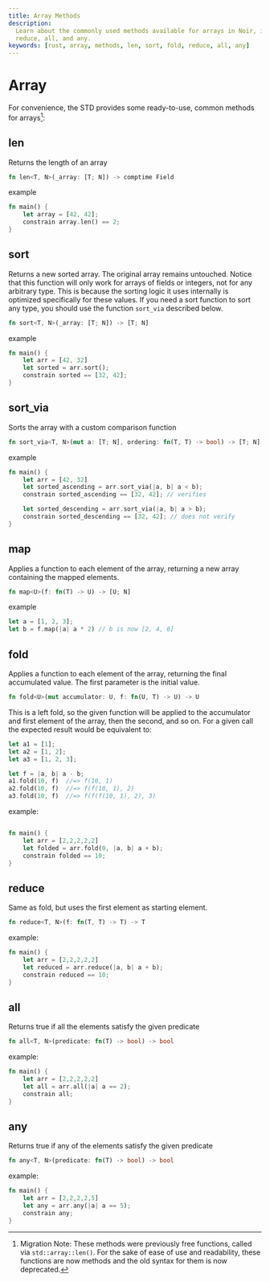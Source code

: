 ```yaml
---
title: Array Methods
description:
  Learn about the commonly used methods available for arrays in Noir, including len, sort, fold,
  reduce, all, and any.
keywords: [rust, array, methods, len, sort, fold, reduce, all, any]
---
```


# Array

For convenience, the STD provides some ready-to-use, common methods for arrays[^migrationnote]:

## len

Returns the length of an array

```rust
fn len<T, N>(_array: [T; N]) -> comptime Field
```

example

```rust
fn main() {
    let array = [42, 42];
    constrain array.len() == 2;
}
```

## sort

Returns a new sorted array. The original array remains untouched. Notice that this function will
only work for arrays of fields or integers, not for any arbitrary type. This is because the sorting
logic it uses internally is optimized specifically for these values. If you need a sort function to
sort any type, you should use the function `sort_via` described below.

```rust
fn sort<T, N>(_array: [T; N]) -> [T; N]
```

example

```rust
fn main() {
    let arr = [42, 32]
    let sorted = arr.sort();
    constrain sorted == [32, 42];
}
```

## sort_via

Sorts the array with a custom comparison function

```rust
fn sort_via<T, N>(mut a: [T; N], ordering: fn(T, T) -> bool) -> [T; N]
```

example

```rust
fn main() {
    let arr = [42, 32]
    let sorted_ascending = arr.sort_via(|a, b| a < b);
    constrain sorted_ascending == [32, 42]; // verifies

    let sorted_descending = arr.sort_via(|a, b| a > b);
    constrain sorted_descending == [32, 42]; // does not verify
}
```

## map

Applies a function to each element of the array, returning a new array containing the mapped elements.

```rust
fn map<U>(f: fn(T) -> U) -> [U; N]
```

example

```rust
let a = [1, 2, 3];
let b = f.map(|a| a * 2) // b is now [2, 4, 6]
```

## fold

Applies a function to each element of the array, returning the final accumulated value. The first
parameter is the initial value.

```rust
fn fold<U>(mut accumulator: U, f: fn(U, T) -> U) -> U
```

This is a left fold, so the given function will be applied to the accumulator and first element of
the array, then the second, and so on. For a given call the expected result would be equivalent to:

```rust
let a1 = [1];
let a2 = [1, 2];
let a3 = [1, 2, 3];

let f = |a, b| a - b;
a1.fold(10, f)  //=> f(10, 1)
a2.fold(10, f)  //=> f(f(10, 1), 2)
a3.fold(10, f)  //=> f(f(f(10, 1), 2), 3)
```

example:

```rust

fn main() {
    let arr = [2,2,2,2,2]
    let folded = arr.fold(0, |a, b| a + b);
    constrain folded == 10;
}

```

## reduce

Same as fold, but uses the first element as starting element.

```rust
fn reduce<T, N>(f: fn(T, T) -> T) -> T
```

example:

```rust
fn main() {
    let arr = [2,2,2,2,2]
    let reduced = arr.reduce(|a, b| a + b);
    constrain reduced == 10;
}
```

## all

Returns true if all the elements satisfy the given predicate

```rust
fn all<T, N>(predicate: fn(T) -> bool) -> bool
```

example:

```rust
fn main() {
    let arr = [2,2,2,2,2]
    let all = arr.all(|a| a == 2);
    constrain all;
}
```

## any

Returns true if any of the elements satisfy the given predicate

```rust
fn any<T, N>(predicate: fn(T) -> bool) -> bool
```

example:

```rust
fn main() {
    let arr = [2,2,2,2,5]
    let any = arr.any(|a| a == 5);
    constrain any;
}

```

[^migrationnote]:
    Migration Note: These methods were previously free functions, called via `std::array::len()`.
    For the sake of ease of use and readability, these functions are now methods and the old syntax
    for them is now deprecated.
